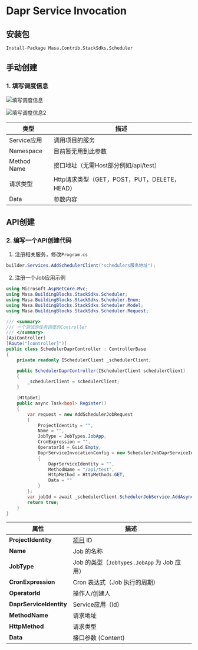﻿# Dapr Service Invocation

## 安装包

   ```powershelll
   Install-Package Masa.Contrib.StackSdks.Scheduler
   ```

## 手动创建

### 1. 填写调度信息

   ![填写调度信息](http://cdn.masastack.com/stack/doc/scheduler/rc1/scheduler_dapr_insert.png)

   ![填写调度信息2](http://cdn.masastack.com/stack/doc/scheduler/rc1/scheduler_dapr_insert_2.png)

   | 类型 | 描述 |
   | --------- | ------------------------------------------- |
   | Service应用 | 调用项目的服务 |
   | Namespace | 目前暂无用到此参数                         |
   | Method Name | 接口地址（无需Host部分例如/api/test）     |
   | 请求类型 | Http请求类型（GET，POST，PUT，DELETE，HEAD） |
   | Data | 参数内容 |

## API创建

<a id="api_create"></a>

### 2. 编写一个API创建代码

   1. 注册相关服务，修改`Program.cs`

   ```csharp
   builder.Services.AddSchedulerClient("schedulers服务地址");
   ```

   2. 注册一个Job应用示例

   ```csharp
   using Microsoft.AspNetCore.Mvc;
   using Masa.BuildingBlocks.StackSdks.Scheduler;
   using Masa.BuildingBlocks.StackSdks.Scheduler.Enum;
   using Masa.BuildingBlocks.StackSdks.Scheduler.Model;
   using Masa.BuildingBlocks.StackSdks.Scheduler.Request;
   
   /// <summary>
   /// 一个测试的任务调度的Controller
   /// </summary>
   [ApiController]
   [Route("[controller]")]
   public class SchedulerDaprController : ControllerBase
   {
       private readonly ISchedulerClient _schedulerClient;
   
       public SchedulerDaprController(ISchedulerClient schedulerClient)
       {
           _schedulerClient = schedulerClient;
       }
   
       [HttpGet]
       public async Task<bool> Register()
       {
           var request = new AddSchedulerJobRequest
           {
               ProjectIdentity = "",
               Name = "",
               JobType = JobTypes.JobApp,
               CronExpression = "",
               OperatorId = Guid.Empty,
               DaprServiceInvocationConfig = new SchedulerJobDaprServiceInvocationConfig
               {
                   DaprServiceIdentity = "",
                   MethodName = "/api/test",
                   HttpMethod = HttpMethods.GET,
                   Data = ""
               }
           };
           var jobId = await _schedulerClient.SchedulerJobService.AddAsync(request);
           return true;
       }
   }
   
   ```

| **属性**             | **描述**                               |
|----------------------|--------------------------------------|
| **ProjectIdentity**  | [项目](stack/pm/introduce) ID                      |
| **Name**             | Job 的名称                            |
| **JobType**          | Job 的类型（`JobTypes.JobApp` 为 Job 应用） |
| **CronExpression**   | Cron 表达式（Job 执行的周期）          |
| **OperatorId**       | 操作人/创建人                         |
| **DaprServiceIdentity**   | Service应用（Id）    |
| **MethodName**       | 请求地址        |
| **HttpMethod**       | 请求类型       |
| **Data**         | 接口参数 (Content)            |

